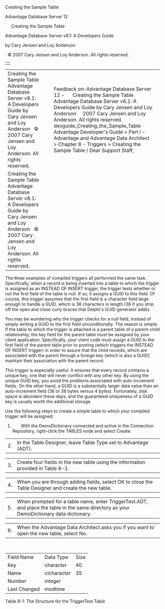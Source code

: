 Creating the Sample Table




Advantage Database Server 12  

     Creating the Sample Table

Advantage Database Server v8.1: A Developers Guide

by Cary Jensen and Loy Anderson

  © 2007 Cary Jensen and Loy Anderson. All rights reserved.

|  |
| --- |
|  |

|  |  |  |  |  |
| --- | --- | --- | --- | --- |
| Creating the Sample Table  Advantage Database Server v8.1: A Developers Guide  by Cary Jensen and Loy Anderson    © 2007 Cary Jensen and Loy Anderson. All rights reserved. |  |  | Feedback on: Advantage Database Server 12 -      Creating the Sample Table Advantage Database Server v8.1: A Developers Guide by Cary Jensen and Loy Anderson     2007 Cary Jensen and Loy Anderson. All rights reserved. devguide\_Creating\_the\_Sample\_Table Advantage Developer's Guide > Part I - Advantage and Advantage Data Architect > Chapter 8 - Triggers > Creating the Sample Table / Dear Support Staff, |  |
| Creating the Sample Table  Advantage Database Server v8.1: A Developers Guide  by Cary Jensen and Loy Anderson    © 2007 Cary Jensen and Loy Anderson. All rights reserved. |  |  |  |  |

The three examples of compiled triggers all performed the same task. Specifically, when a record is being inserted into a table to which the trigger is assigned as an INSTEAD OF INSERT trigger, the trigger tests whether or not the first field of the table is null. If so, it assigns a GUID to this field. Of course, this trigger assumes that the first field is a character field large enough to handle a GUID, which is 38 characters in length (36 if you strip off the open and close curly braces that Delphi's GUID generator adds).

You may be wondering why the trigger checks for a null field, instead of simply writing a GUID to the first field unconditionally. The reason is simple. If the table to which the trigger is attached is a parent table of a parent-child relationship, the key field for the parent table must be assigned by your client application. Specifically, your client code must assign a GUID to the first field of the parent table prior to posting (which triggers the INSTEAD OF INSERT trigger) in order to assure that the child records, which are associated with the parent through a foreign key (which is also a GUID), maintain their association with the parent record.

This trigger is especially useful. It ensures that every record contains a unique key, one that will never conflict with any other key. By using the unique GUID key, you avoid the problems associated with auto-increment fields. On the other hand, a GUID is a substantially larger data value than an auto-increment field (36 or 38 bytes versus 4 bytes). Fortunately, disk space is abundant these days, and the guaranteed uniqueness of a GUID key is usually worth the additional storage.

Use the following steps to create a simple table to which your compiled trigger will be assigned:

1.        With the DemoDictionary connected and active in the Connection Repository, right-click the TABLES node and select Create.

|  |  |
| --- | --- |
| 2. | In the Table Designer, leave Table Type set to Advantage (ADT). |

|  |  |
| --- | --- |
| 3. | Create four fields in the new table using the information provided in Table 8-1. |

|  |  |
| --- | --- |
| 4. | When you are through adding fields, select OK to close the Table Designer and create the new table. |

|  |  |
| --- | --- |
| 5. | When prompted for a table name, enter TriggerTest.ADT, and place the table in the same directory as your DemoDictionary data dictionary. |

|  |  |
| --- | --- |
| 6. | When the Advantage Data Architect asks you if you want to open the new table, select No. |

 

|  |  |  |
| --- | --- | --- |
| Field Name | Data Type | Size |
| Key | character | 40 |
| Name | cicharacter | 35 |
| Number | integer |  |
| Last Changed | modtime |  |

Table 8-1: The Structure for the TriggerTest Table
